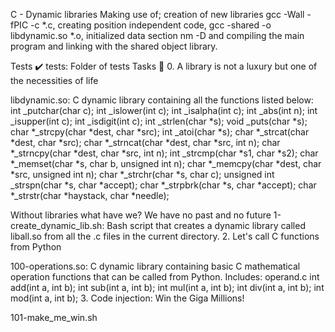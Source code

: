 C - Dynamic libraries Making use of; creation of new libraries gcc -Wall -fPIC -c *.c, creating position independent code, gcc -shared -o libdynamic.so *.o, initialized data section nm -D and compiling the main program and linking with the shared object library.

Tests ✔️ tests: Folder of tests Tasks 📃 0. A library is not a luxury but one of the necessities of life

libdynamic.so: C dynamic library containing all the functions listed below: int _putchar(char c); int _islower(int c); int _isalpha(int c); int _abs(int n); int _isupper(int c); int _isdigit(int c); int _strlen(char *s); void _puts(char *s); char *_strcpy(char *dest, char *src); int _atoi(char *s); char *_strcat(char *dest, char *src); char *_strncat(char *dest, char *src, int n); char *_strncpy(char *dest, char *src, int n); int _strcmp(char *s1, char *s2); char *_memset(char *s, char b, unsigned int n); char *_memcpy(char *dest, char *src, unsigned int n); char *_strchr(char *s, char c); unsigned int _strspn(char *s, char *accept); char *_strpbrk(char *s, char *accept); char *_strstr(char *haystack, char *needle);

Without libraries what have we? We have no past and no future
1-create_dynamic_lib.sh: Bash script that creates a dynamic library called liball.so from all the .c files in the current directory. 2. Let's call C functions from Python

100-operations.so: C dynamic library containing basic C mathematical operation functions that can be called from Python. Includes: operand.c int add(int a, int b); int sub(int a, int b); int mul(int a, int b); int div(int a, int b); int mod(int a, int b); 3. Code injection: Win the Giga Millions!

101-make_me_win.sh
